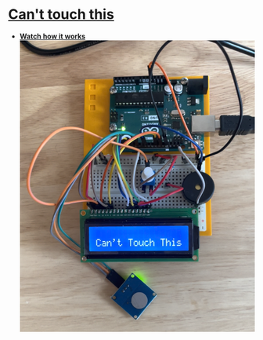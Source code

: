 # [Can't touch this](https://www.instagram.com/reel/DC7EaHHRhwY/?utm_source=ig_web_copy_link&igsh=MzRlODBiNWFlZA==)

- **[ Watch how it works](https://www.instagram.com/reel/DC7EaHHRhwY/?utm_source=ig_web_copy_link&igsh=MzRlODBiNWFlZA==)** 
![Can't Touch This](images/hammertime.png)


